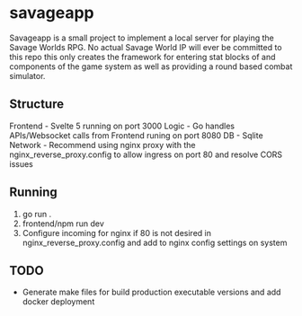 # savageapp
Savageapp is a small project to implement a local server for playing the Savage Worlds RPG. No actual Savage World IP will ever be committed to this repo this only creates the framework for entering stat blocks of and components of the game system as well as providing a round based combat simulator.

## Structure
Frontend - Svelte 5 running on port 3000
Logic - Go handles APIs/Websocket calls from Frontend runing on port 8080
DB - Sqlite
Network - Recommend using nginx proxy with the nginx_reverse_proxy.config to allow ingress on port 80 and resolve CORS issues

## Running
1. go run . 
2. frontend/npm run dev
3. Configure incoming for nginx if 80 is not desired in nginx_reverse_proxy.config and add to nginx config settings on system

## TODO
- Generate make files for build production executable versions and add docker deployment